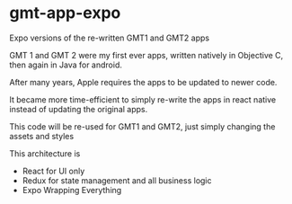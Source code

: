 # gmt-app-expo
Expo versions of the re-written GMT1 and GMT2 apps

GMT 1 and GMT 2 were my first ever apps, written natively in Objective C,
then again in Java for android.

After many years, Apple requires the apps to be updated to newer code.

It became more time-efficient to simply re-write the apps in react native
instead of updating the original apps.

This code will be re-used for GMT1 and GMT2, just simply changing the assets and styles

This architecture is
- React for UI only
- Redux for state management and all business logic 
- Expo Wrapping Everything
